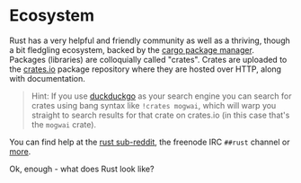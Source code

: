 # Ecosystem

Rust has a very helpful and friendly community as well as a thriving, though a
bit fledgling ecosystem, backed by the
[cargo package manager](https://doc.rust-lang.org/cargo/). Packages (libraries)
are colloquially called "crates". Crates are uploaded to the
[crates.io](https://crates.io/) package repository where they are hosted over
HTTP, along with documentation.

> Hint:
> If you use [duckduckgo](https://duckduckgo.com/) as your search engine you can
> search for crates using bang syntax like `!crates mogwai`, which will warp you
> straight to search results for that crate on crates.io (in this case that's the
> `mogwai` crate).

You can find help at the [rust sub-reddit](https://www.reddit.com/r/rust/), the
freenode IRC `##rust` channel or [more](https://www.rust-lang.org/community).

Ok, enough - what does Rust look like?
